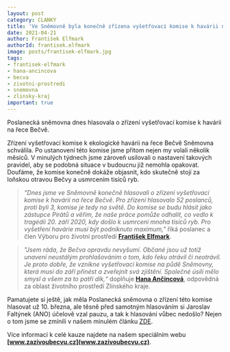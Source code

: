 ```yaml
---
layout: post
category: CLANKY
title: 'Ve Sněmovně byla konečně zřízena vyšetřovací komise k havárii na řece Bečvě!'
date: 2021-04-21
author: František Elfmark
authorId: frantisek.elfmark
image: posts/frantisek-elfmark.jpg
tags: 
- frantisek-elfmark
- hana-ancincova
- becva
- zivotni-prostredi
- snemovna
- zlinsky-kraj
important: true
---
```


Poslanecká sněmovna dnes hlasovala o zřízení vyšetřovací komise k havárii na řece Bečvě.

Zřízení vyšetřovací komise k ekologické havárii na řece Bečvě Sněmovna schválila. Po ustanovení této komise jsme přitom nejen my volali několik měsíců. V minulých týdnech jsme zároveň usilovali o nastavení takových pravidel, aby se podobná situace v budoucnu již nemohla opakovat. Doufáme, že komise konečně dokáže objasnit, kdo skutečně stojí za loňskou otravou Bečvy a usmrcením tisíců ryb.

> *"Dnes jsme ve Sněmovně konečně hlasovali o zřízení vyšetřovací komise k havárii na řece Bečvě. Pro zřízení hlasovalo 52 poslanců, proti byli 3, komise je tedy na světě. Do komise se budu hlásit jako zástupce Pirátů a věřím, že naše práce pomůže odhalit, co vedlo k tragédii 20. září 2020, kdy došlo k usmrcení mnoha tisíců ryb. Pro vyšetření havárie musí být podniknuto maximum,"* říká poslanec a člen Výboru pro životní prostředí **[František Elfmark](https://zlinsky.pirati.cz/lide/frantisek-elfmark/)**. 
> 

> *"Jsem ráda, že Bečva opravdu nevyšumí. Občané jsou už totiž unavení neustálým prohlašováním o tom, kdo řeku otrávil či neotrávil. Je proto dobře, že vznikne vyšetřovací komise na půdě Sněmovny, která musí do září přinést a zveřejnit svá zjištění. Společné úsilí mělo smysl a všem za to patří dík,“* doplňuje **[Hana Ančincová](https://zlinsky.pirati.cz/lide/hana-ancincova/)**, odpovědná za oblast životního prostředí Zlínského kraje.
>  

Pamatujete si ještě, jak měla Poslanecká sněmovna o zřízení této komise hlasovat už 10. března, ale těsně před samotným hlasováním si Jaroslav Faltýnek (ANO) účelově vzal pauzu, a tak k hlasování vůbec nedošlo? Nejen o tom jsme se zmínili v našem minulém článku [ZDE](https://zlinsky.pirati.cz/tiskove-zpravy/pul-roku-otravy-becvy/).

Více informací k celé kauze najdete na našem speciálním webu **[www.zazivoubecvu.cz](www.zazivoubecvu.cz)**.
